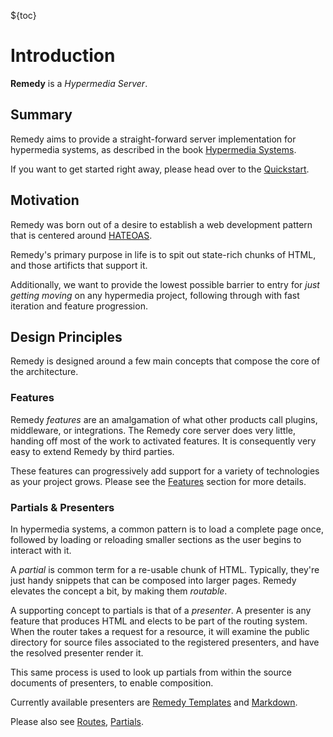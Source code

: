 ${toc}

# Introduction

**Remedy** is a *Hypermedia Server*.

## Summary

Remedy aims to provide a straight-forward server implementation for hypermedia systems, as described in the
book [Hypermedia Systems](https://hypermedia.systems).

If you want to get started right away, please head over to the [Quickstart](/quickstart).

## Motivation

Remedy was born out of a desire to establish a web development pattern that is centered around
[HATEOAS](https://htmx.org/essays/hateoas/).

Remedy's primary purpose in life is to spit out state-rich chunks of HTML, and those artificts that support it.

Additionally, we want to provide the lowest possible barrier to entry for *just getting moving* on any hypermedia project, following through with fast iteration and feature progression.

## Design Principles

Remedy is designed around a few main concepts that compose the core of the architecture.

### Features

Remedy *features* are an amalgamation of what other products call plugins, middleware, or integrations.  The Remedy core server does very little, handing off most of the work to activated features.  It is consequently very easy to extend Remedy by third parties.

These features can progressively add support for a variety of technologies as your project grows.  Please see the [Features](/features) section for more details.

### Partials & Presenters

In hypermedia systems, a common pattern is to load a complete page once, followed by loading or reloading smaller sections as the user begins to interact with it.

A *partial* is common term for a re-usable chunk of HTML.  Typically, they're just handy snippets that can be composed into larger pages.  Remedy elevates the concept a bit, by making them *routable*.

A supporting concept to partials is that of a *presenter*.  A presenter is any feature that produces HTML and elects to be part of the routing system.  When the router takes a request for a resource, it will examine the public directory for source files associated to the registered presenters, and have the resolved presenter render it.

This same process is used to look up partials from within the source documents of presenters, to enable composition.

Currently available presenters are [Remedy Templates](/templates) and [Markdown](/features#markdown).

Please also see [Routes](/routes), [Partials](/partials).
